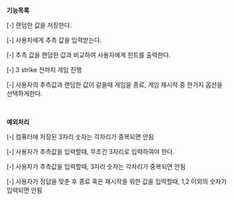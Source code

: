 **기능목록**

[-] 랜덤한 값을 저장한다.

[-] 사용자에게 추측 값을 입력받는다.

[-] 추측 값을 랜덤한 값과 비교하여 사용자에게 힌트를 출력한다.

[-] 3 strike 전까지 게임 진행

[-] 사용자의 추측값과 랜덤한 값이 같을때 게임을 종료, 게임 재시작 중 한가지 옵션을 선택하게한다.

<br>

**예외처리**

[-] 컴퓨터에 저장된 3자리 숫자는 각자리가 중복되면 안됨

[-] 사용자가 추측값을 입력할때, 무조건 3자리로 입력하여야 한다.

[-] 사용자가 추측값을 입력할때, 3자리 숫자는 각자리가 중복되면 안됨

[-] 사용자가 정답을 맞춘 후 종료 혹은 재시작을 위한 값을 입력할때, 1,2 이외의 숫자가 입력되면 안됨
